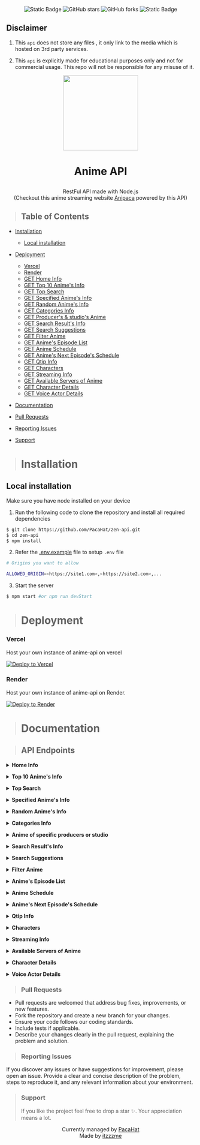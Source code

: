 <div align="center">

![Static Badge](https://img.shields.io/badge/node.js-grey?logo=nodedotjs) ![GitHub stars](https://img.shields.io/github/stars/PacaHat/zen-api?logo=github)
![GitHub forks](https://img.shields.io/github/forks/PacaHat/zen-api?logo=github)
![Static Badge](https://img.shields.io/badge/version-1.0.5-blue)

</div>

## <span>Disclaimer</span>

1.  This `api` does not store any files , it only link to the media which is hosted on 3rd party services.

2.  This `api` is explicitly made for educational purposes only and not for commercial usage. This repo will not be responsible for any misuse of it.

<p align="center">
      <img
        src="./public/anya.gif"
        width="200"
        height="200"
      />
    </p>

# <p align="center">Anime API</p>

>

<p align="center">RestFul API made with Node.js <br/>(Checkout this anime streaming website  <a href="https://github.anipaca.fun" tarGET="_blank">Anipaca</a> powered by this API)</p>

> <h2> Table of Contents </h2>

- [Installation](#installation)
  - [Local installation](#local-installation)
- [Deployment](#deployment)
  - [Vercel](#Vercel)
  - [Render](#Render)
  - [GET Home Info](#get-home-info)
  - [GET Top 10 Anime's Info](#get-top-10-animes-info)
  - [GET Top Search](#get-top-search)
  - [GET Specified Anime's Info](#get-specified-animes-info)
  - [GET Random Anime's Info](#get-random-animes-info)
  - [GET Categories Info](#get-categories-info)
  - [GET Producer's & studio's Anime](#get-anime-of-specific-producers-or-studio)
  - [GET Search Result's Info](#get-search-results-info)
  - [GET Search Suggestions](#get-search-suggestions)
  - [GET Filter Anime](#get-filter-anime)
  - [GET Anime's Episode List](#get-animes-episode-list)
  - [GET Anime Schedule](#get-anime-schedule)
  - [GET Anime's Next Episode's Schedule](#get-animes-next-episodes-schedule)
  - [GET Qtip Info](#get-qtip-info)
  - [GET Characters](#get-characters)
  - [GET Streaming Info](#get-streaming-info)
  - [GET Available Servers of Anime](#get-available-servers-of-anime)
  - [GET Character Details](#get-character-details)
  - [GET Voice Actor Details](#get-voice-actor-details)

- [Documentation](#documentation)
- [Pull Requests](#pull-requests)
- [Reporting Issues](#reporting-issues)
- [Support](#support)

> # Installation

## Local installation

Make sure you have node installed on your device

1. Run the following code to clone the repository and install all required dependencies

```bash
$ git clone https://github.com/PacaHat/zen-api.git
$ cd zen-api
$ npm install
```

2. Refer the [.env.example](https://github.com/PacaHat/zen-api/blob/main/.env.example) file to setup `.env` file

```bash
# Origins you want to allow

ALLOWED_ORIGIN=<https://site1.com>,<https://site2.com>,...
```

3. Start the server

```bash
$ npm start #or npm run devStart
```

> # Deployment

### Vercel

Host your own instance of anime-api on vercel

[![Deploy to Vercel](https://vercel.com/button)](https://vercel.com/new/clone?repository-url=https://github.com/PacaHat/zen-api)

### Render

Host your own instance of anime-api on Render.

[![Deploy to Render](https://render.com/images/deploy-to-render-button.svg)](https://render.com/deploy?repo=https://github.com/PacaHat/zen-api)

> # Documentation



> ## API Endpoints 

<a name="get-home-info"></a>
<details>
<summary><strong>Home Info</strong></summary>

```bash
GET /api/home
```

**Endpoint:**
```bash
/api/home
```

_No parameter required ❌_

**Example of request:**
```javascript
import axios from "axios";
const resp = await axios.get("/api/home");
console.log(resp.data);
```

**Sample Response:**
```javascript
{
  "success": true,
  "results": {
    "spotlights": [
      {
        "id":string,
        "data_id": number,
        "poster": string,
        "title": string,
        "jname": string,
        "description": string,
        "tvInfo": {
          "showType": string,
          "duration": string,
          "releaseDate": string,
          "quality": string,
          "episodeInfo": [object]
        }
      },
      {...}
    ],
    "trending": [
      {
        "id":string,
        "data_id": number,
        "number": number,
        "poster": string,
        "title": string,
        "jname": string,
      }
      {...}
    ],
    "topAiring":[
      {
        "id":string,
        "data_id":number,
        "poster":string,
        "title":string,
        "jname":string,
        "description":string,
        tvInfo:[object]
      }
    ],
    "mostPopular":[
      {
        "id":string,
        "data_id":number,
        "poster":string,
        "title":string,
        "jname":string,
        "description":string,
        tvInfo:[object]
      },
    ]
    "mostFavorite":[
      {
        "id":string,
        "data_id":number,
        "poster":string,
        "title":string,
        "jname":string,
        "description":string,
        tvInfo:[object]
      }
    ],
    "latestCompleted":[
      {
        "id":string,
        "data_id":number,
        "poster":string,
        "title":string,
        "jname":string,
        "description":string,
        tvInfo:[object]
      }
    ],
    "latestEpisode":[
      {
        "id":string,
        "data_id":number,
        "poster":string,
        "title":string,
        "jname":string,
        "description":string,
        tvInfo:[object]
      }
    ],
    "genres":[
      string,
      string,
      string,
      ...
    ]
  }
}
```
</details>

<a name="get-top-10-animes-info"></a>
<details>
<summary><strong>Top 10 Anime's Info</strong></summary>

```bash
GET /api/top-ten
```

**Endpoint:**
```bash
/api/top-ten
```

_No parameter required ❌_

**Example of request:**
```javascript
import axios from "axios";
const resp = await axios.get("/api/top-ten");
console.log(resp.data);
```

**Sample Response:**
```javascript
{
  "success": true,
  "results": [
    "topTen":[
      "today":[
        {
          "id":string,
          "data_id": number,
          "number": number,
          "name": string,
          "poster": string,
          "tvInfo": [Object]
        },
        {...}
      ],
      "week":[
        {
          "id":string,
          "data_id": number,
          "number": number,
          "name": string,
          "poster": string,
          "tvInfo": [Object]
        },
        {...}
      ],
      "month":[
        {
          "id":string,
          "data_id": number,
          "number": number,
          "name": string,
          "poster": string,
          "tvInfo": [Object]
        },
        {...}
      ],
    ]
  ]
}
```
</details>

<a name="get-top-search"></a>
<details>
<summary><strong>Top Search</strong></summary>

```bash
GET /api/top-search
```

_No parameter required ❌_

**Example of request:**
```javascript
import axios from "axios";
const resp = await axios.get("/api/top-search");
console.log(resp.data);
```

**Sample Response:**
```javascript
{
  "success": true,
  "results": [
    {
      "title": string,
      "link": string
    },
    {...}
  ]
}
```
</details>

<a name="get-specified-animes-info"></a>
<details>
<summary><strong>Specified Anime's Info</strong></summary>

```bash
GET /api/info?id={string}
```

**Parameters:**
| Parameter | Parameter-Type | Data-Type | Description | Mandatory ? | Default |
| :-------: | :------------: | :-------: | :---------: | :---------: | :-----: |
|   `id`    |    `query`     |  string   |  anime-id   |   Yes ✔️    |   --    |

**Example of request:**
```javascript
import axios from "axios";
const resp = await axios.get("/api/info?id=yami-shibai-9-17879");
console.log(resp.data);
```

**Sample Response:**
```javascript
{
  "success": true,
  "results": {
    "data": {
      "adultContent":boolean,
      "id":string,
      "data_id": number,
      "title": string,
      "jname": string,
      "poster": string,
      "showType":string,
      "animeInfo": {
        "Overview": string,
        "Japanese": string,
        "Synonyms": string,
        "Aired": string,
        "Premiered": string,
        "Duration": string,
        "Status": string,
        "MAL Score": string,
        "Genres": [Object],
        "Studios": string,
        "Producers": [Object]
      }
    },
    "seasons": [
      {
        "id":string,
        "data_number": number,
        "data_id": number,
        "season": string,
        "title": string,
        "jname": string,
        "season_poster": string
      },
      {...}
    ],

  }
}
```
</details>

<a name="get-random-animes-info"></a>
<details>
<summary><strong>Random Anime's Info</strong></summary>

```bash
GET /api/random
```

**Endpoint:**
```bash
/api/random
```

**Example of request:**
```javascript
import axios from "axios";
const resp = await axios.get("/api/random");
console.log(resp.data);
```

**Sample Response:**
```javascript
{
  "success": true,
  "results": {
    "data": {
      "adultContent":boolean,
      "id":string,
      "data_id": number,
      "title": string,
      "jname": string,
      "poster": string,
      "showType":string,
      "animeInfo": {
        "Overview": string,
        "Japanese": string,
        "Synonyms": string,
        "Aired": string,
        "Premiered": string,
        "Duration": string,
        "Status": string,
        "MAL Score": string,
        "Genres": [Object],
        "Studios": string,
        "Producers": [Object]
      }
    },
    "related_data":[
      [
       {
          "duration": "string",
          "data_id": "number",
          "id": "string",
          "title": "string",
          "jname": "string",
          "poster": "string",
          "tvInfo": {
              "dub": "number",
              "sub": "number",
              "showType": "string",
              "eps": "number"
            }
        },{...}
      ]
    ],
    "recommended_data":[
      [
       {
          "duration": "string",
          "data_id": "number",
          "id": "string",
          "title": "string",
          "jname": "string",
          "poster": "string",
          "tvInfo": {
              "dub": "number",
              "sub": "number",
              "showType": "string",
              "eps": "number"
            }
        },{...}
      ]
    ],
    "seasons": [
      {
        "id":string,
        "data_number": number,
        "data_id": number,
        "season": string,
        "title": string,
        "jname": string,
        "season_poster": string
      },
      {...}
    ],

  }
}
```
</details>

<a name="get-categories-info"></a>
<details>
<summary><strong>Categories Info</strong></summary>

```bash
GET /api/<category>
```

**Endpoint:**
```bash
/api/{string}?page={number}
/api/{string}
```

**Parameters:**
| Parameter  | Parameter-Type | Data-Type | Description | Mandatory ? | Default |
| :--------: | :------------: | :-------: | :---------: | :---------: | :-----: |
| `category` |     `path`     | `string`  | `Category`  |   Yes ✔️    |   --    |
|   `page`   |    `query`     | `number`  | `Page-no.`  |    No ❌    |   `1`   |

**List of Categories:**
- top-airing
- most-popular
- most-favorite
- completed
- recently-updated
- recently-added
- top-upcoming
- subbed-anime
- dubbed-anime
- top-upcoming
- genre/action
- genre/adventure
- genre/cars
- genre/comedy
- genre/dementia
- genre/demons
- genre/drama
- genre/ecchi
- genre/fantasy
- genre/game
- genre/harem
- genre/historical
- genre/horror
- genre/isekai
- genre/josei
- genre/kids
- genre/magic
- genre/martial-arts
- genre/mecha
- genre/military
- genre/music
- genre/mystery
- genre/parody
- genre/police
- genre/psychological
- genre/romance
- genre/samurai
- genre/school
- genre/sci-fi
- genre/seinen
- genre/shoujo
- genre/shoujo-ai
- genre/shounen
- genre/shounen-ai
- genre/slice-of-life
- genre/space
- genre/sports
- genre/super-power
- genre/supernatural
- genre/thriller
- genre/vampire
- az-list
- az-list/other
- az-list/0-9
- az-list/a
- az-list/b
- az-list/c
- az-list/d
- az-list/e
- az-list/f
- az-list/g
- az-list/h
- az-list/i
- az-list/j
- az-list/k
- az-list/l
- az-list/m
- az-list/n
- az-list/o
- az-list/p
- az-list/q
- az-list/r
- az-list/s
- az-list/t
- az-list/u
- az-list/v
- az-list/w
- az-list/x
- az-list/y
- az-list/z
- movie
- special
- ova
- ona
- tv

**Example of request:**
```javascript
import axios from "axios";
const resp = await axios.get("/api/most-popular?page=1");
console.log(resp.data);
```

**Sample Response:**
```javascript
{
  "success": true,
  "results": {
    "totalPages": number,
    "data": [
      {
        "id":string,
        "data_id": number,
        "poster": string,
        "title": string,
        "jname": string,
        "description": string,
        "tvInfo": {
          "showType": string,
          "duration": string,
          "sub": number,
          "dub": number
        },
        "adultContent":boolean,
      },
      {
        "id":string,
        "data_id": number,
        "poster": string,
        "title": string,
        "jname": string,
        "description": string,
        "tvInfo": {
          "showType": sting,
          "duration": string,
          "sub": number,
          "dub": number,
          "eps": number
        },
        "adultContent":boolean,
      },
      {...}
    ],
    "totalPages":number
  }
}
```
</details>

<a name="get-anime-of-specific-producers-or-studio"></a>
<details>
<summary><strong>Anime of specific producers or studio</strong></summary>

```bash
GET /api/<producer>/
```

**Endpoint:**
```bash
/api/producer/{string}?page={number}
/api/producer/{string}
```

**Parameters:**
| Parameter  | Parameter-Type | Data-Type | Description | Mandatory ? | Default |
| :--------: | :------------: | :-------: | :---------: | :---------: | :-----: |
| `producer` |     `path`     | `string`  | `Producer`  |   Yes ✔️    |   --    |
|   `page`   |    `query`     | `number`  | `Page-no.`  |    No ❌    |   `1`   |

**Example of request:**
```javascript
import axios from "axios";
const resp = await axios.get("/api/producer/ufotable?page=1");
console.log(resp.data);
```

**Sample Response:**
```javascript
{
  "success": true,
  "results": {
    "totalPages": number,
    "data": [
      {
        "id":string,
        "data_id": number,
        "poster": string,
        "title": string,
        "jname": string,
        "description": string,
        "tvInfo": {
          "showType": string,
          "duration": string,
          "sub": number,
          "dub": number
        },
        "adultContent":boolean,
      },
      {
        "id":string,
        "data_id": number,
        "poster": string,
        "title": string,
        "jname": string,
        "description": string,
        "tvInfo": {
          "showType": sting,
          "duration": string,
          "sub": number,
          "dub": number,
          "eps": number
        },
        "adultContent":boolean,
      },
      {...}
    ],
    "totalPages":number
  }
}
```
</details>

<a name="get-search-results-info"></a>
<details>
<summary><strong>Search Result's Info</strong></summary>

```bash
GET /api/search
```

**Endpoint:**
```bash
/api/search?keyword={string}
```

**Parameters:**
| Parameter | Parameter-Type |   Type   | Description | Mandatory ? | Default |
| :-------: | :------------: | :------: | :---------: | :---------: | :-----: |
| `keyword` |    `query`     | `string` |  `keyword`  |   Yes ✔️    |   --    |

**Example of request:**
```javascript
import axios from "axios";
const resp = await axios.get("/api/search?keyword=one%20punch%20man");
console.log(resp.data);
```

**Sample Response:**
```javascript
{
  "success": true,
  "results": [
    {
        "id":string,
        "data_id": number,
        "poster": string,
        "title": string,
        "jname": string,
        "tvInfo": [Object]
      },
    {
        "id":string,
        "data_id": number,
        "poster": string,
        "title": string,
        "jname": string,
        "tvInfo": [Object]
      },
    {...}
  ]
}
```
</details>

<a name="get-search-suggestions"></a>
<details>
<summary><strong>Search Suggestions</strong></summary>

```bash
GET /api/search/suggest
```

**Endpoint:**
```bash
/api/search/suggest?keyword={string}
```

**Parameters:**
| Parameter | Parameter-Type |   Type   | Description | Mandatory ? | Default |
| :-------: | :------------: | :------: | :---------: | :---------: | :-----: |
| `keyword` |    `query`     | `string` |  `keyword`  |   Yes ✔️    |   --    |

**Example of request:**
```javascript
import axios from "axios";
const resp = await axios.get("/api/search/suggest?keyword=demon");
console.log(resp.data);
```

**Sample Response:**
```javascript
{
  "success": true,
  "results": [
    {
        "id":"string",
        "data_id": number,
        "poster": string,
        "title": string,
        "jname": string,
        "releaseDate": string,
        "showType": string,
        "duration": string,
      },
    {
        "id":"string",
        "data_id": number,
        "poster": string,
        "title": string,
        "jname": string,
        "releaseDate": string,
        "showType": string,
        "duration": string,
      },
    {...}
  ]
}
```
</details>

<a name="get-filter-anime"></a>
<details>
<summary><strong>Filter Anime</strong></summary>

```bash
GET /api/filter
```

**Endpoint:**
```bash
/api/filter
```

**Parameters:**
| Parameter  | Parameter-Type | Data-Type | Description                                                  | Mandatory ? |   Default   |
| :--------: | :------------: | :-------: | :----------------------------------------------------------- | :---------: | :---------: |
|   `type`   |    `query`     |  string   | Type of anime (e.g., `movie`, `tv`, etc.)                    |    No ❌    |    `ALL`    |
|  `status`  |    `query`     |  string   | Status of anime (e.g., `finished`, `currently_airing`, etc.) |    No ❌    |    `ALL`    |
|  `rated`   |    `query`     |  string   | Rating of anime (e.g., `G`, `PG`, etc.)                      |    No ❌    |    `ALL`    |
|  `score`   |    `query`     |  string   | Score rating (e.g., `1` to `10`)                             |    No ❌    |    `ALL`    |
|  `season`  |    `query`     |  string   | Season of anime (e.g., `spring`, `summer`, etc.)             |    No ❌    |    `ALL`    |
| `language` |    `query`     |  string   | Language of anime (e.g., `sub`, `dub`)                       |    No ❌    |    `ALL`    |
|  `genres`  |    `query`     |  string   | Comma-separated list of genres (e.g., `action, comedy`)      |    No ❌    |    `ALL`    |
|   `sort`   |    `query`     |  string   | Sorting method (e.g., `default`, `score`, etc.)              |    No ❌    |  `DEFAULT`  |
|   `page`   |    `query`     |  number   | Page number for pagination                                   |    No ❌    |     `1`     |
|    `sy`    |    `query`     |  number   | Start year                                                   |    No ❌    | `undefined` |
|    `sm`    |    `query`     |  number   | Start month                                                  |    No ❌    | `undefined` |
|    `sd`    |    `query`     |  number   | Start day                                                    |    No ❌    | `undefined` |
|    `ey`    |    `query`     |  number   | End year                                                     |    No ❌    | `undefined` |
|    `em`    |    `query`     |  number   | End month                                                    |    No ❌    | `undefined` |
|    `ed`    |    `query`     |  number   | End day                                                      |    No ❌    | `undefined` |
| `keyword`  |    `query`     |  string   | Search keyword                                               |    No ❌    | `undefined` |

**Example of request:**
```javascript
import axios from "axios";

const params = {
  type: "2", // TV
  status: "1", // Finished
  rated: "5", // R+
  sort: "default",
  page: 1,
};

const resp = await axios.get("/api/filter", { params });
console.log(resp.data);
```

**Sample Response:**
```javascript
{
  "success": true,
  "results": {
    "totalPages": number,
    "data": [
      {
        "id": string,
        "data_id": number,
        "poster": string,
        "title": string,
        "jname": string,
        "description": string,
        "tvInfo": {
          "showType": string,
          "duration": string,
          "sub": number,
          "dub": number
        },
        "adultContent": boolean
      },
      {...}
    ]
  }
}
```
</details>

<a name="get-animes-episode-list"></a>
<details>
<summary><strong>Anime's Episode List</strong></summary>

```bash
GET /api/episodes/
```

**Endpoint:**
```bash
/api/episodes/{param}
```

**Parameters:**
| Parameter-Type | Data-Type | Description | Mandatory ? | Default |
| :------------: | :-------: | :---------: | :---------: | :-----: |
|    `param`     |  string   |  anime-id   |   Yes ✔️    |   --    |

**Example of request:**
```javascript
import axios from "axios";
const resp = await axios.get("/api/episodes/one-piece-100");
console.log(resp.data);
```

**Sample Response:**
```javascript
{
  "success": true,
  "results": [
    "totalEpisodes":number,
    "episodes":[
    { "episode_no": number,
      "id": string,
      "data_id": number,
      "jname": string,
      "title": string,
      "jname": string
    },
    {...}
    ]
  ]
}
```
</details>

<a name="get-anime-schedule"></a>
<details>
<summary><strong>Anime Schedule</strong></summary>

```bash
GET /api/schedule
```

**Endpoint:**
```bash
/api/schedule?date={string}
```

**Parameters:**
| Parameter | Parameter-Type | Data-Type | Description | Mandatory ? | Default |
| :-------: | :------------: | :-------: | :---------: | :---------: | :-----: |
|  `date`   |     query      |  string   |    date     |   Yes ✔️    |   --    |

**Example of request:**
```javascript
import axios from "axios";
const resp = await axios.get("/api/schedule?date=2024-09-23");
console.log(resp.data);
```

**Sample Response:**
```javascript
{
  "success": true,
  "results": [
    {
      "id":string,
      "data_id":number,
      "title":string,
      "jname":string,
      "releaseDate":string,
      "time":string,
      "episode_no":number
      "poster": string,
      "adultContent":boolean,
    },
    {...}
  ]
}
```
</details>

<a name="get-animes-next-episodes-schedule"></a>
<details>
<summary><strong>Anime's Next Episode's Schedule</strong></summary>

```bash
GET /api/schedule/
```

**Endpoint:**
```bash
/api/schedule/:id
```

**Parameters:**
| Parameter | Parameter-Type | Data-Type | Description | Mandatory ? | Default |
| :-------: | :------------: | :-------: | :---------: | :---------: | :-----: |
|   `id`    |     param      |  string   |  anime-id   |   Yes ✔️    |   --    |

**Example of request:**
```javascript
import axios from "axios";
const resp = await axios.get("/api/schedule/one-piece-100");
console.log(resp.data);
```

**Sample Response:**
```javascript
{
  "success":true,
  "results":
  {
    "nextEpisodeSchedule":"2025-02-08 16:30:00"
  }
}
```
</details>

<a name="get-qtip-info"></a>
<details>
<summary><strong>Qtip Info</strong></summary>

```bash
GET /api/qtip/
```

**Endpoint:**
```bash
/api/qtip/{id}
```

**Parameters:**
| Parameter | Data-Type | Description | Mandatory ? | Default |
| :-------: | :-------: | :---------: | :---------: | :-----: |
|  `param`  | `number`  |     id      |   Yes ✔️    | Yes ✔️  |

**Example of request:**
```javascript
import axios from "axios";
const resp = await axios.get("/api/qtip/3365");
console.log(resp.data);
```

**Sample Response:**
```javascript
{
  "success": true,
  "results": {
    "title": string,
    "rating": double,
    "quality": string,
    "subCount": number,
    "dubCount": number,
    "episodeCount": number,
    "type": string,
    "description": string,
    "japaneseTitle": string,
    "Synonyms": string,
    "airedDate": string,
    "status": string,
    "genres": [Object],
    "watchLink": string
  }
}
```
</details>

<a name="get-characters"></a>
<details>
<summary><strong>Characters</strong></summary>

```bash
GET /api/character/list/
```

**Endpoint:**
```bash
/api/character/list/{id}
```

**Parameters:**
| Parameter-Type | Data-Type | Description | Mandatory ? | Default |
| :------------: | :-------: | :---------: | :---------: | :-----: |
|    `param`     | `string`  |  anime-id   |   Yes ✔️    | Yes ✔️  |

**Example of request:**
```javascript
import axios from "axios";
const resp = await axios.get("/api/character/list/one-piece-100");
console.log(resp.data);
```

**Sample Response:**
```javascript
{
  "success": true,
  "results": {
    "currentPage": number,
    "totalPages": number,
    "data": [
      {
        "character": {
          "id": string,
          "poster": string,
          "name": string,
          "cast": string
        },
        "voiceActors": [
          {
            "id": string,
            "poster": string,
            "name": string
          },
          {
            "id": string,
            "poster": string,
            "name": string
          },
          {...}
        ]
      },{...}
    ]
  }
}
```
</details>

<a name="get-streaming-info"></a>
<details>
<summary><strong>Streaming Info</strong></summary>

```bash
GET /api/stream
```

**Endpoint:**
```bash
/api/stream?id={string}&server={string}&type={string}
```

**Parameters:**
|        Parameters        | Parameter-Type |   Type   | Description | Mandatory ? | Default |
| :----------------------: | :------------: | :------: | :---------: | :---------: | :-----: |
| `id` , `server` , `type` |    `query`     | `string` |  `keyword`  |   Yes ✔️    |   --    |

**Example of request:**
```javascript
import axios from "axios";
const resp = await axios.get(
  "/api/stream?id=frieren-beyond-journeys-end-18542?ep=107257&server=hd-1&type=sub"
);
console.log(resp.data);
```

**Sample Response:**
```javascript
{
  "success": true,
  "results": {
    "streamingLink": [
      {
            "id":number,
            "type": "sub",
            "link": {
              "file":string,
              "type":string,
            },
            "tracks": [
              {
                "file": string,
                "label": string,
                "kind": string,
                "default": boolean
              },{...}
            ],
            "intro": [Object],
            "outro": [Object],
            "server":string
      }
    ],
    "servers": [
      {
        "type":string,
        "data_id": number,
        "server_id": number,
        "server_name": string
      },
      {...}
    ]
  }
}
```
</details>

<a name="get-available-servers-of-anime"></a>
<details>
<summary><strong>Available Servers of Anime</strong></summary>

```bash
GET /api/servers/
```

**Endpoint:**
```bash
/api/servers/{id}
```

**Parameters:**
| Parameter-Type | Data-Type | Description | Mandatory ? | Default |
| :------------: | :-------: | :---------: | :---------: | :-----: |
|    `params`    | `string`  |  `keyword`  |   Yes ✔️    |   --    |

**Example of request:**
```javascript
import axios from "axios";
const resp = await axios.get(
  "/api/servers/demon-slayer-kimetsu-no-yaiba-hashira-training-arc-19107?ep=124260"
);
console.log(resp.data);
```

**Sample Response:**
```javascript
{
  "success": true,
  "results": [
    {
      "type": string,
      "data_id": number,
      "server_id": number,
      "serverName": string
    },
    {...},
  ]
}
```
</details>

<a name="get-character-details"></a>
<details>
<summary><strong>Character Details</strong></summary>

```bash
GET /api/character/
```

**Endpoint:**
```bash
/api/character/{id}
```

**Parameters:**
| Parameter-Type | Data-Type | Description  | Mandatory ? | Default |
| :------------: | :-------: | :----------: | :---------: | :-----: |
|    `params`    | `string`  | character-id |   Yes ✔️    |   --    |

**Example of request:**
```javascript
import axios from "axios";
const resp = await axios.get("/api/character/asta-340");
console.log(resp.data);
```

**Sample Response:**
```javascript
{
  "success": true,
  "results": {
    "data": [{
      "id": "asta-340",
      "name": "Asta",
      "profile": "https://cdn.noitatnemucod.net/thumbnail/400x400/100/945515d313d02fdcd33be3085512c550.jpg",
      "japaneseName": "アスタ",
      "about": {
        "description": "Asta is the main protagonist of Black Clover...",
        "style": "<p>Asta is the main protagonist of Black Clover...</p>"
      },
      "voiceActors": [
        {
          "name": "Kajiwara, Gakuto",
          "profile": "https://example.com/profile.jpg",
          "language": "Japanese",
          "id": "gakuto-kajiwara-534"
        },
        {
          "name": "Dallas Reid",
          "profile": "https://example.com/profile2.jpg",
          "language": "English",
          "id": "dallas-reid-892"
        }
      ],
      "animeography": [
        {
          "title": "Black Clover",
          "id": "2404",
          "role": "Main",
          "type": "TV",
          "poster": "https://example.com/poster.jpg"
        },
        {
          "title": "Black Clover: Sword of the Wizard King",
          "id": "2405",
          "role": "Main",
          "type": "Movie",
          "poster": "https://example.com/poster2.jpg"
        }
      ]
    }]
  }
}
```
</details>

<a name="get-voice-actor-details"></a>
<details>
<summary><strong>Voice Actor Details</strong></summary>

```bash
GET /api/actors/
```

**Endpoint:**
```bash
/api/actors/{id}
```

**Parameters:**
| Parameter-Type | Data-Type |  Description   | Mandatory ? | Default |
| :------------: | :-------: | :------------: | :---------: | :-----: |
|    `params`    | `string`  | voice-actor-id |   Yes ✔️    |   --    |

**Example of request:**
```javascript
import axios from "axios";
const resp = await axios.get("/api/actors/gakuto-kajiwara-534");
console.log(resp.data);
```

**Sample Response:**
```javascript
{
  "success": true,
  "results": {
    "data": [{
      "id": "gakuto-kajiwara-534",
      "name": "Kajiwara, Gakuto",
      "profile": "https://cdn.noitatnemucod.net/thumbnail/400x400/100/945515d313d02fdcd33be3085512c550.jpg",
      "japaneseName": "梶原岳人",
      "about": {
        "description": "Kajiwara Gakuto is a Japanese voice actor...",
        "style": "<p>Kajiwara Gakuto is a Japanese voice actor...</p>"
      },
      "roles": [
        {
          "anime": {
            "title": "Black Clover",
            "poster": "https://example.com/poster.jpg",
            "type": "TV",
            "year": "2017",
            "id": "black-clover"
          },
          "character": {
            "name": "Asta",
            "profile": "https://example.com/asta.jpg",
            "role": "Main"
          }
        },
        // ... more roles ...
      ]
    }]
  }
}
```
</details>

> ### Pull Requests

- Pull requests are welcomed that address bug fixes, improvements, or new features.
- Fork the repository and create a new branch for your changes.
- Ensure your code follows our coding standards.
- Include tests if applicable.
- Describe your changes clearly in the pull request, explaining the problem and solution.

> ### Reporting Issues

If you discover any issues or have suggestions for improvement, please open an issue. Provide a clear and concise description of the problem, steps to reproduce it, and any relevant information about your environment.

> ### Support
>
> If you like the project feel free to drop a star ✨. Your appreciation means a lot.

<p align="center" style="text-decoration: none;">
  Currently managed by <a href="https://github.com/PacaHat" target="_blank">PacaHat</a><br>
  Made by <a href="https://github.com/itzzzme" target="_blank">itzzzme</a>
</p>
